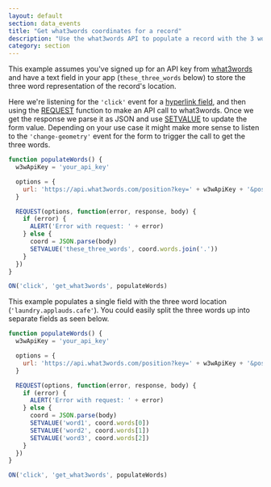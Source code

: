 ```yaml
---
layout: default
section: data_events
title: "Get what3words coordinates for a record"
description: "Use the what3words API to populate a record with the 3 word representation of its location."
category: section
---
```


This example assumes you've signed up for an API key from [what3words](http://developer.what3words.com/api/) and have a text field in your app (`these_three_words` below) to store the three word representation of the record's location.

Here we're listening for the `'click'` event for a [hyperlink field](http://www.fulcrumapp.com/help/hyperlink-fields/), and then using the [REQUEST](/data-events/reference/request) function to make an API call to what3words. Once we get the response we parse it as JSON and use [SETVALUE](/data-events/reference/setvalue) to update the form value. Depending on your use case it might make more sense to listen to the `'change-geometry'` event for the form to trigger the call to get the three words.

```js
function populateWords() {
  w3wApiKey = 'your_api_key'

  options = {
    url: 'https://api.what3words.com/position?key=' + w3wApiKey + '&position=' + LATITUDE() + ',' + LONGITUDE()
  }

  REQUEST(options, function(error, response, body) {
    if (error) {
      ALERT('Error with request: ' + error)
    } else {
      coord = JSON.parse(body)
      SETVALUE('these_three_words', coord.words.join('.'))
    }
  })
}

ON('click', 'get_what3words', populateWords)
```

This example populates a single field with the three word location (`'laundry.applauds.cafe'`). You could easily split the three words up into separate fields as seen below.

```js
function populateWords() {
  w3wApiKey = 'your_api_key'

  options = {
    url: 'https://api.what3words.com/position?key=' + w3wApiKey + '&position=' + LATITUDE() + ',' + LONGITUDE()
  }

  REQUEST(options, function(error, response, body) {
    if (error) {
      ALERT('Error with request: ' + error)
    } else {
      coord = JSON.parse(body)
      SETVALUE('word1', coord.words[0])
      SETVALUE('word2', coord.words[1])
      SETVALUE('word3', coord.words[2])
    }
  })
}

ON('click', 'get_what3words', populateWords)
```
